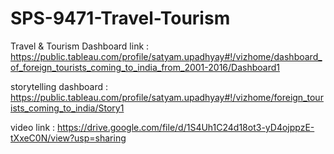 # SPS-9471-Travel-Tourism
Travel &amp; Tourism
Dashboard link : https://public.tableau.com/profile/satyam.upadhyay#!/vizhome/dashboard_of_foreign_tourists_coming_to_india_from_2001-2016/Dashboard1

storytelling dashboard : https://public.tableau.com/profile/satyam.upadhyay#!/vizhome/foreign_tourists_coming_to_india/Story1

video link : https://drive.google.com/file/d/1S4Uh1C24d18ot3-yD4ojppzE-tXxeC0N/view?usp=sharing
